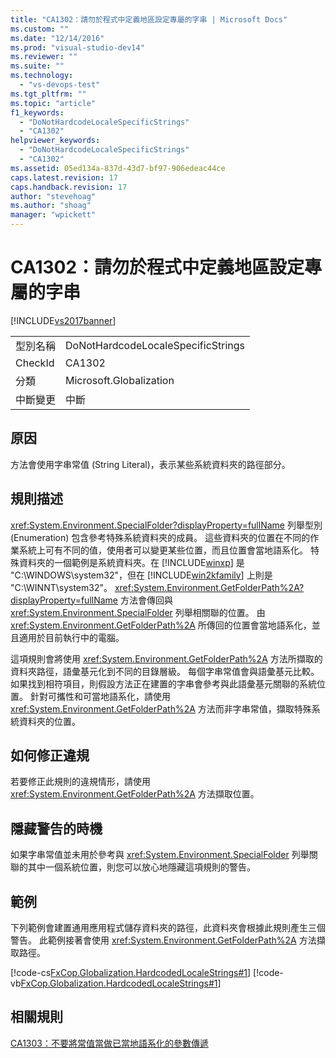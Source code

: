 ```yaml
---
title: "CA1302：請勿於程式中定義地區設定專屬的字串 | Microsoft Docs"
ms.custom: ""
ms.date: "12/14/2016"
ms.prod: "visual-studio-dev14"
ms.reviewer: ""
ms.suite: ""
ms.technology: 
  - "vs-devops-test"
ms.tgt_pltfrm: ""
ms.topic: "article"
f1_keywords: 
  - "DoNotHardcodeLocaleSpecificStrings"
  - "CA1302"
helpviewer_keywords: 
  - "DoNotHardcodeLocaleSpecificStrings"
  - "CA1302"
ms.assetid: 05ed134a-837d-43d7-bf97-906edeac44ce
caps.latest.revision: 17
caps.handback.revision: 17
author: "stevehoag"
ms.author: "shoag"
manager: "wpickett"
---
```

# CA1302：請勿於程式中定義地區設定專屬的字串
[!INCLUDE[vs2017banner](../code-quality/includes/vs2017banner.md)]

|||  
|-|-|  
|型別名稱|DoNotHardcodeLocaleSpecificStrings|  
|CheckId|CA1302|  
|分類|Microsoft.Globalization|  
|中斷變更|中斷|  
  
## 原因  
 方法會使用字串常值 \(String Literal\)，表示某些系統資料夾的路徑部分。  
  
## 規則描述  
 <xref:System.Environment.SpecialFolder?displayProperty=fullName> 列舉型別 \(Enumeration\) 包含參考特殊系統資料夾的成員。  這些資料夾的位置在不同的作業系統上可有不同的值，使用者可以變更某些位置，而且位置會當地語系化。  特殊資料夾的一個範例是系統資料夾。在 [!INCLUDE[winxp](../code-quality/includes/winxp_md.md)] 是 "C:\\WINDOWS\\system32"，但在 [!INCLUDE[win2kfamily](../code-quality/includes/win2kfamily_md.md)] 上則是 "C:\\WINNT\\system32"。  <xref:System.Environment.GetFolderPath%2A?displayProperty=fullName> 方法會傳回與 <xref:System.Environment.SpecialFolder> 列舉相關聯的位置。  由 <xref:System.Environment.GetFolderPath%2A> 所傳回的位置會當地語系化，並且適用於目前執行中的電腦。  
  
 這項規則會將使用 <xref:System.Environment.GetFolderPath%2A> 方法所擷取的資料夾路徑，語彙基元化到不同的目錄層級。  每個字串常值會與語彙基元比較。  如果找到相符項目，則假設方法正在建置的字串會參考與此語彙基元關聯的系統位置。  針對可攜性和可當地語系化，請使用 <xref:System.Environment.GetFolderPath%2A> 方法而非字串常值，擷取特殊系統資料夾的位置。  
  
## 如何修正違規  
 若要修正此規則的違規情形，請使用 <xref:System.Environment.GetFolderPath%2A> 方法擷取位置。  
  
## 隱藏警告的時機  
 如果字串常值並未用於參考與 <xref:System.Environment.SpecialFolder> 列舉關聯的其中一個系統位置，則您可以放心地隱藏這項規則的警告。  
  
## 範例  
 下列範例會建置通用應用程式儲存資料夾的路徑，此資料夾會根據此規則產生三個警告。  此範例接著會使用 <xref:System.Environment.GetFolderPath%2A> 方法擷取路徑。  
  
 [!code-cs[FxCop.Globalization.HardcodedLocaleStrings#1](../code-quality/codesnippet/CSharp/ca1302-do-not-hardcode-locale-specific-strings_1.cs)]
 [!code-vb[FxCop.Globalization.HardcodedLocaleStrings#1](../code-quality/codesnippet/VisualBasic/ca1302-do-not-hardcode-locale-specific-strings_1.vb)]  
  
## 相關規則  
 [CA1303：不要將常值當做已當地語系化的參數傳遞](../code-quality/ca1303-do-not-pass-literals-as-localized-parameters.md)